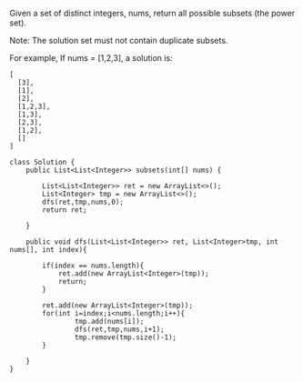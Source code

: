 Given a set of distinct integers, nums, return all possible subsets (the power set).

Note: The solution set must not contain duplicate subsets.

For example,
If nums = [1,2,3], a solution is:
```
[
  [3],
  [1],
  [2],
  [1,2,3],
  [1,3],
  [2,3],
  [1,2],
  []
]
```


```
class Solution {
    public List<List<Integer>> subsets(int[] nums) {
        
        List<List<Integer>> ret = new ArrayList<>();
        List<Integer> tmp = new ArrayList<>();
        dfs(ret,tmp,nums,0);
        return ret;
        
    }
    
    public void dfs(List<List<Integer>> ret, List<Integer>tmp, int nums[], int index){
        
        if(index == nums.length){
            ret.add(new ArrayList<Integer>(tmp));
            return;
        }
        
        ret.add(new ArrayList<Integer>(tmp));
        for(int i=index;i<nums.length;i++){
                tmp.add(nums[i]);
                dfs(ret,tmp,nums,i+1);
                tmp.remove(tmp.size()-1);
        }
        
    }
}

```